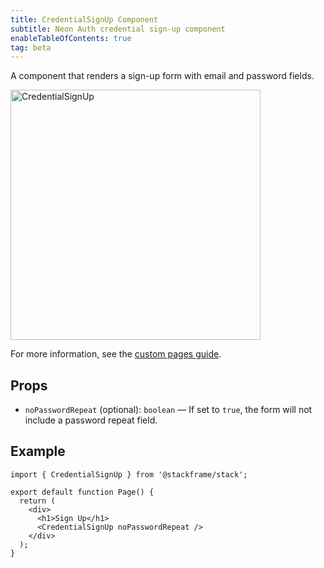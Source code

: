 ```yaml
---
title: CredentialSignUp Component
subtitle: Neon Auth credential sign-up component
enableTableOfContents: true
tag: beta
---
```


A component that renders a sign-up form with email and password fields.

<img src="/docs/neon-auth/credential-sign-up.png" alt="CredentialSignUp" width="400" />

For more information, see the [custom pages guide](/docs/neon-auth/customization/custom-pages).

## Props

- `noPasswordRepeat` (optional): `boolean` — If set to `true`, the form will not include a password repeat field.

## Example

```tsx
import { CredentialSignUp } from '@stackframe/stack';

export default function Page() {
  return (
    <div>
      <h1>Sign Up</h1>
      <CredentialSignUp noPasswordRepeat />
    </div>
  );
}
```
